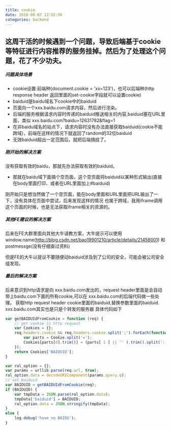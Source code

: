 ```yaml
---
title: cookie
date: 2016-08-07 12:52:56
categories: backend
---
```

## 这周干活的时候遇到一个问题，导致后端基于cookie等特征进行内容推荐的服务挂掉。然后为了处理这个问题，花了不少功夫。


##### 问题具体场景
- cookie设置:前端种(document.cookie = 'xx=123')，也可以后端种(http response header 返回里面的set-cookie字段就可以设置cookie)
- baiduid是baidu域名下cookie中的baiduid
- 页面向一个xxx.baidu.com请求内容，然后进行渲染。
- 后端的服务根据请求内容时传递的baiduid推送相关的内容,baiduid塞在URL里面，类似 xxx.baidu.com?baidu=12631782&flag=1
- 在非baidu域名的站点下，请求内容时没有办法直接获取baiduid(cookie不能跨域)，前端在这样的情况下就返回了random的32位baiduid
- 无效baiduid超出一定范围后，就把后端搞挂了。

##### 刚开始的解决方案 
没有获取有效的baidu，那就先办法获取有效的baiduid。
- 那就在baidu域下面搞个空页面，这个空页面将baiduid以某种形式输出(直接在body里面打印、或者在URL里面加上#baiduid)

刚开始只是想当然做了一个空页面，能在body里面和URL里面把URL输出了一下，没有具体在页面中尝试，后来发现这样的情况
也属于跨域，我用iframe调用这个页面的时候，也是无法获取iframe相关的资源的。

##### 其他FE建议的解决方案 
后来在FE大群里面向其他大牛请教方案，大牛提示可以使用window.name(http://blog.csdn.net/bao19901210/article/details/21458001)
和 postmessge(没有仔细查过资料)

但是FE的大牛以提议不要随便动baiduid涉及到了公司的安全，可能会被公司安全组发现。

##### 最后的解决方案
后来意识到http请求是向 xxx.baidu.com发出的，request header里面是会自动带上baidu.com下面的所有cookie,可以在 xxx.baidu.com的后端代码做一些处理。
获取http request header cookie里面的baiduid,替换参数里面的baiduid.
xxx.baidu.com其实也是只是个转发的服务器
具体代码如下
```javascript
var getBAIDUIdFromCookie = function (req) {
    // get cookie in http request
    var Cookies = {};
    req.headers.cookie && req.headers.cookie.split(';').forEach(function( Cookie ) {
        var parts = Cookie.split('=');
        Cookies[parts[0].trim()] = (parts[ 1 ] || '' ).trim().split(':')[0];
    });
    return Cookies['BAIDUID'];
}

var ral_option = {};
var params = urllib.parse(req.url, true);
ral_option.data = decodeURIComponent(params.query.q);
// set baiduid
var BAIDUID = getBAIDUIdFromCookie(req);
if (BAIDUID) {
    var tmpData = JSON.parse(ral_option.data);
    tmpData['baiduid'] = BAIDUID;
    ral_option.data = JSON.stringify(tmpData);
}
else {
    log.debug('have no BAIDU');
}
```

